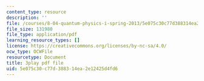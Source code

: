 ```yaml
---
content_type: resource
description: ''
file: /courses/8-04-quantum-physics-i-spring-2013/5e075c30c77d388314ea2e12425d4fd6_Oq4OHT4hhJc.pdf
file_size: 131980
file_type: application/pdf
learning_resource_types: []
license: https://creativecommons.org/licenses/by-nc-sa/4.0/
ocw_type: OCWFile
resourcetype: Document
title: 3play pdf file
uid: 5e075c30-c77d-3883-14ea-2e12425d4fd6
---
```

